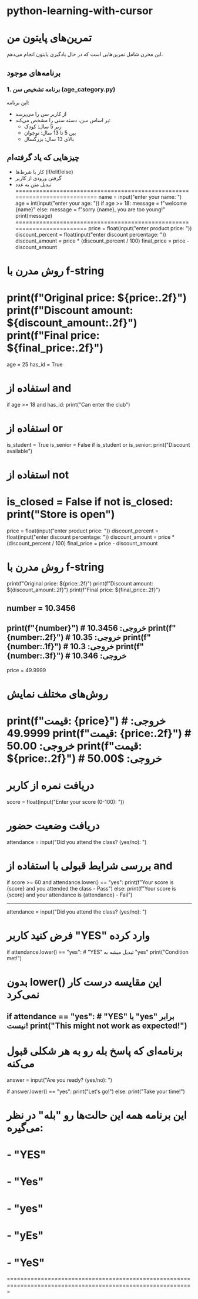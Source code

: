 # python-learning-with-cursor
# تمرین‌های پایتون من

این مخزن شامل تمرین‌هایی است که در حال یادگیری پایتون انجام می‌دهم.

## برنامه‌های موجود

### 1. برنامه تشخیص سن (age_category.py)
این برنامه:
- از کاربر سن را می‌پرسد
- بر اساس سن، دسته سنی را مشخص می‌کند:
  - زیر 5 سال: کودک
  - بین 5 تا 13 سال: نوجوان
  - بالای 13 سال: بزرگسال

## چیزهایی که یاد گرفته‌ام
- کار با شرط‌ها (if/elif/else)
- گرفتن ورودی از کاربر
- تبدیل متن به عدد
===========================================================================
name = input("enter your name: ")
age = int(input("enter your age: "))
if age >= 18:
    message = f"welcome {name}"
else:
    message = f"sorry {name}, you are too young!"
print(message)
========================================================================
price = float(input("enter product price: "))
discount_percent = float(input("enter discount percentage: "))
discount_amount = price * (discount_percent / 100)
final_price = price - discount_amount

# روش مدرن با f-string
print(f"Original price: ${price:.2f}")
print(f"Discount amount: ${discount_amount:.2f}")
print(f"Final price: ${final_price:.2f}")
======================================================================================
age = 25
has_id = True

# استفاده از and
if age >= 18 and has_id:
    print("Can enter the club")

# استفاده از or
is_student = True
is_senior = False
if is_student or is_senior:
    print("Discount available")

# استفاده از not
is_closed = False
if not is_closed:
    print("Store is open")
==================================================================================================================
price = float(input("enter product price: "))
discount_percent = float(input("enter discount percentage: "))
discount_amount = price * (discount_percent / 100)
final_price = price - discount_amount

# روش مدرن با f-string
print(f"Original price: ${price:.2f}")
print(f"Discount amount: ${discount_amount:.2f}")
print(f"Final price: ${final_price:.2f}")

number = 10.3456
-------------------------
print(f"{number}")      # خروجی: 10.3456
print(f"{number:.2f}")  # خروجی: 10.35
print(f"{number:.1f}")  # خروجی: 10.3
print(f"{number:.3f}")  # خروجی: 10.346
--------------------
price = 49.9999
# روش‌های مختلف نمایش
print(f"قیمت: {price}")         # خروجی: 49.9999
print(f"قیمت: {price:.2f}")     # خروجی: 50.00
print(f"قیمت: ${price:.2f}")    # خروجی: $50.00
=================================================================================================================
# دریافت نمره از کاربر
score = float(input("Enter your score (0-100): "))

# دریافت وضعیت حضور
attendance = input("Did you attend the class? (yes/no): ")

# بررسی شرایط قبولی با استفاده از and
if score >= 60 and attendance.lower() == "yes":
    print(f"Your score is {score} and you attended the class - Pass")
else:
    print(f"Your score is {score} and your attendance is {attendance} - Fail")

--------------------------
attendance = input("Did you attend the class? (yes/no): ")

# فرض کنید کاربر "YES" وارد کرده
if attendance.lower() == "yes":    # "YES" تبدیل میشه به "yes"
    print("Condition met!")

# بدون lower() این مقایسه درست کار نمی‌کرد
if attendance == "yes":    # "YES" با "yes" برابر نیست!
    print("This might not work as expected!")
--------------------------------
# برنامه‌ای که پاسخ بله رو به هر شکلی قبول می‌کنه
answer = input("Are you ready? (yes/no): ")

if answer.lower() == "yes":
    print("Let's go!")
else:
    print("Take your time!")

# این برنامه همه این حالت‌ها رو "بله" در نظر می‌گیره:
# - "YES"
# - "Yes"
# - "yes"
# - "yEs"
# - "YeS"
=============================================================================================================

